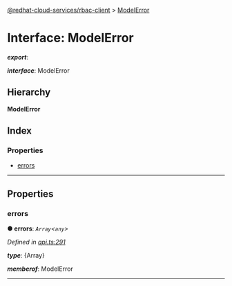 [@redhat-cloud-services/rbac-client](../README.md) > [ModelError](../interfaces/modelerror.md)

# Interface: ModelError

*__export__*: 

*__interface__*: ModelError

## Hierarchy

**ModelError**

## Index

### Properties

* [errors](modelerror.md#errors)

---

## Properties

<a id="errors"></a>

###  errors

**● errors**: *`Array`<`any`>*

*Defined in [api.ts:291](https://github.com/RedHatInsights/javascript-clients/blob/master/packages/rbac/api.ts#L291)*

*__type__*: {Array}

*__memberof__*: ModelError

___

